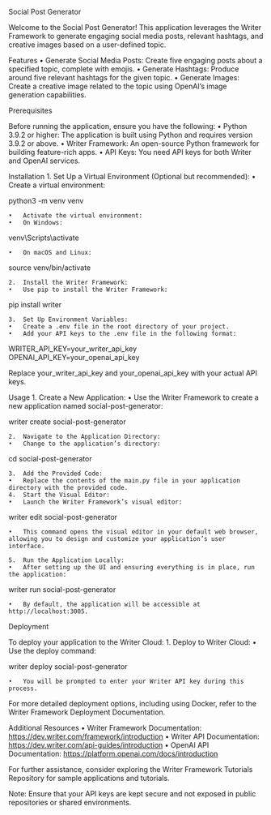 Social Post Generator

Welcome to the Social Post Generator! This application leverages the Writer Framework to generate engaging social media posts, relevant hashtags, and creative images based on a user-defined topic.

Features
	•	Generate Social Media Posts: Create five engaging posts about a specified topic, complete with emojis.
	•	Generate Hashtags: Produce around five relevant hashtags for the given topic.
	•	Generate Images: Create a creative image related to the topic using OpenAI’s image generation capabilities.

Prerequisites

Before running the application, ensure you have the following:
	•	Python 3.9.2 or higher: The application is built using Python and requires version 3.9.2 or above.
	•	Writer Framework: An open-source Python framework for building feature-rich apps.
	•	API Keys: You need API keys for both Writer and OpenAI services.

Installation
	1.	Set Up a Virtual Environment (Optional but recommended):
	•	Create a virtual environment:

python3 -m venv venv


	•	Activate the virtual environment:
	•	On Windows:

venv\Scripts\activate


	•	On macOS and Linux:

source venv/bin/activate


	2.	Install the Writer Framework:
	•	Use pip to install the Writer Framework:

pip install writer


	3.	Set Up Environment Variables:
	•	Create a .env file in the root directory of your project.
	•	Add your API keys to the .env file in the following format:

WRITER_API_KEY=your_writer_api_key
OPENAI_API_KEY=your_openai_api_key

Replace your_writer_api_key and your_openai_api_key with your actual API keys.

Usage
	1.	Create a New Application:
	•	Use the Writer Framework to create a new application named social-post-generator:

writer create social-post-generator


	2.	Navigate to the Application Directory:
	•	Change to the application’s directory:

cd social-post-generator


	3.	Add the Provided Code:
	•	Replace the contents of the main.py file in your application directory with the provided code.
	4.	Start the Visual Editor:
	•	Launch the Writer Framework’s visual editor:

writer edit social-post-generator


	•	This command opens the visual editor in your default web browser, allowing you to design and customize your application’s user interface.

	5.	Run the Application Locally:
	•	After setting up the UI and ensuring everything is in place, run the application:

writer run social-post-generator


	•	By default, the application will be accessible at http://localhost:3005.

Deployment

To deploy your application to the Writer Cloud:
	1.	Deploy to Writer Cloud:
	•	Use the deploy command:

writer deploy social-post-generator


	•	You will be prompted to enter your Writer API key during this process.

For more detailed deployment options, including using Docker, refer to the Writer Framework Deployment Documentation.

Additional Resources
	•	Writer Framework Documentation: https://dev.writer.com/framework/introduction
	•	Writer API Documentation: https://dev.writer.com/api-guides/introduction
	•	OpenAI API Documentation: https://platform.openai.com/docs/introduction

For further assistance, consider exploring the Writer Framework Tutorials Repository for sample applications and tutorials.

Note: Ensure that your API keys are kept secure and not exposed in public repositories or shared environments.